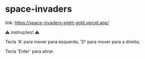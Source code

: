 # space-invaders

link: https://space-invaders-eight-gold.vercel.app/

⚠️ instruções! ⚠️

Tecla 'A' para mover para esquerda, 'D' para mover para a direita;

Tecla 'Enter' para atirar.
